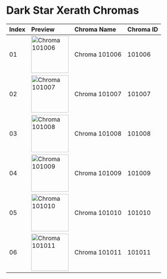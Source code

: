 # Dark Star Xerath Chromas

| Index | Preview | Chroma Name | Chroma ID |
|:---|:---|:---|:---|
| 01 | <img src='https://raw.communitydragon.org/latest/plugins/rcp-be-lol-game-data/global/default/v1/champion-chroma-images/101/101006.png' alt='Chroma 101006' width='100'> | Chroma 101006 | 101006 |
| 02 | <img src='https://raw.communitydragon.org/latest/plugins/rcp-be-lol-game-data/global/default/v1/champion-chroma-images/101/101007.png' alt='Chroma 101007' width='100'> | Chroma 101007 | 101007 |
| 03 | <img src='https://raw.communitydragon.org/latest/plugins/rcp-be-lol-game-data/global/default/v1/champion-chroma-images/101/101008.png' alt='Chroma 101008' width='100'> | Chroma 101008 | 101008 |
| 04 | <img src='https://raw.communitydragon.org/latest/plugins/rcp-be-lol-game-data/global/default/v1/champion-chroma-images/101/101009.png' alt='Chroma 101009' width='100'> | Chroma 101009 | 101009 |
| 05 | <img src='https://raw.communitydragon.org/latest/plugins/rcp-be-lol-game-data/global/default/v1/champion-chroma-images/101/101010.png' alt='Chroma 101010' width='100'> | Chroma 101010 | 101010 |
| 06 | <img src='https://raw.communitydragon.org/latest/plugins/rcp-be-lol-game-data/global/default/v1/champion-chroma-images/101/101011.png' alt='Chroma 101011' width='100'> | Chroma 101011 | 101011 |
